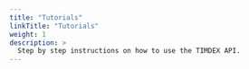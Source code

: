 ```yaml
---
title: "Tutorials"
linkTitle: "Tutorials"
weight: 1
description: >
  Step by step instructions on how to use the TIMDEX API.
---
```

